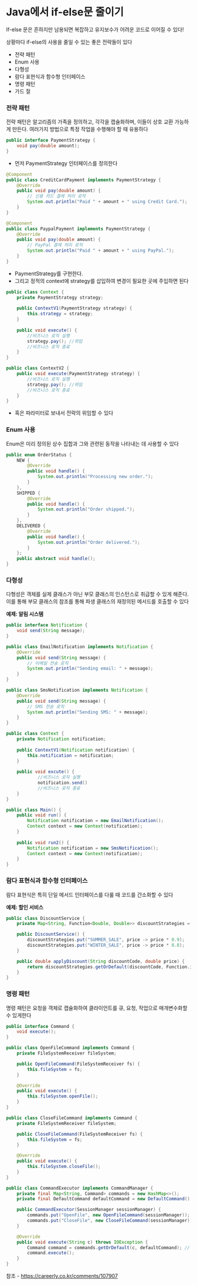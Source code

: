 # Java에서 if-else문 줄이기

If-else 문은 흔하지만 남용되면 복잡하고 유지보수가 어려운 코드로 이어질 수 있다!

상황마다 if-else의 사용을 줄일 수 있는 좋은 전략들이 있다

- 전략 패턴
- Enum 사용
- 다형성
- 람다 표현식과 함수형 인터페이스
- 명령 패턴
- 가드 절

### 전략 패턴

전략 패턴은 알고리즘의 가족을 정의하고, 각각을 캡슐화하며, 이들이 상호 교환 가능하게 만든다. 여러가지 방법으로 특정 작업을 수행해야 할 때 유용하다

```java
public interface PaymentStrategy {
    void pay(double amount);
}
```

- 먼저 PaymentStrategy 인터페이스를 정의한다

```java
@Component
public class CreditCardPayment implements PaymentStrategy {
    @Override
    public void pay(double amount) {
        // 신용 카드 결제 처리 로직
        System.out.println("Paid " + amount + " using Credit Card.");
    }
}

@Component
public class PaypalPayment implements PaymentStrategy {
    @Override
    public void pay(double amount) {
        // PayPal 결제 처리 로직
        System.out.println("Paid " + amount + " using PayPal.");
    }
}
```

- PaymentStrategy를 구현한다.
- 그리고 정적의 context에 strategy를 삽입하여 변경이 필요한 곳에 주입하면 된다

```java
public class Context {
	private PaymentStrategy strategy;
	
	public ContextV1(PaymentStrategy strategy) {
		this.strategy = strategy;
	}
	
	public void execute() {
		//비즈니스 로직 실행
		strategy.pay(); //위임
		//비즈니스 로직 종료
	}
}

public class ContextV2 {
	public void execute(PaymentStrategy strategy) {
		//비즈니스 로직 실행
		strategy.pay(); //위임
		//비즈니스 로직 종료
	}
}
```

- 혹은 파라미터로 보내서 전략의 위임할 수 있다

### Enum 사용

Enum은 미리 정의된 상수 집합과 그와 관련된 동작을 나타내는 데 사용할 수 있다

```java
public enum OrderStatus {
    NEW {
        @Override
        public void handle() {
            System.out.println("Processing new order.");
        }
    },
    SHIPPED {
        @Override
        public void handle() {
            System.out.println("Order shipped.");
        }
    },
    DELIVERED {
        @Override
        public void handle() {
            System.out.println("Order delivered.");
        }
    };
    public abstract void handle();
}
```

### 다형성

다형성은 객체를 실제 클래스가 아닌 부모 클래스의 인스턴스로 취급할 수 있게 해준다. 이를 통해 부모 클래스의 참조를 통해 파생 클래스의 재정의된 메서드를 호출할 수 있다

**예제: 알림 시스템**

```java
public interface Notification {
    void send(String message);
}

public class EmailNotification implements Notification {
    @Override
    public void send(String message) {
        // 이메일 전송 로직
        System.out.println("Sending email: " + message);
    }
}

public class SmsNotification implements Notification {
    @Override
    public void send(String message) {
        // SMS 전송 로직
        System.out.println("Sending SMS: " + message);
    }
}
```

```java
public class Context {
	private Notification notification;
	
	public ContextV1(Notification notification) {
		this.notification = notification;
	}
	
	public void excute() {
			//비즈니스 로직 실행
			notification.send()
			//비즈니스 로직 종료
	}
}
```

```java
public class Main() {
	public void run() {
		Notification notification = new EmailNotification();
		Context context = new Context(notification);
	}
	
	public void run2() {
		Notification notification = new SmsNotification();
		Context context = new Context(notification);
	}
}
```

### 람다 표현식과 함수형 인터페이스

람다 표현식은 특히 단일 메서드 인터페이스를 다룰 때 코드를 간소화할 수 있다

**예제: 할인 서비스**

```java
public class DiscountService {
    private Map<String, Function<Double, Double>> discountStrategies = new HashMap<>();

    public DiscountService() {
        discountStrategies.put("SUMMER_SALE", price -> price * 0.9);
        discountStrategies.put("WINTER_SALE", price -> price * 0.8);
    }

    public double applyDiscount(String discountCode, double price) {
        return discountStrategies.getOrDefault(discountCode, Function.identity()).apply(price);
    }
}
```

### 명령 패턴

명령 패턴은 요청을 객체로 캡슐화하여 클라이언트를 큐, 요청, 작업으로 매개변수화할 수 있게한다

```java
public interface Command {
    void execute();
}

public class OpenFileCommand implements Command {
    private FileSystemReceiver fileSystem;

    public OpenFileCommand(FileSystemReceiver fs) {
        this.fileSystem = fs;
    }

    @Override
    public void execute() {
        this.fileSystem.openFile();
    }
}

public class CloseFileCommand implements Command {
    private FileSystemReceiver fileSystem;

    public CloseFileCommand(FileSystemReceiver fs) {
        this.fileSystem = fs;
    }

    @Override
    public void execute() {
        this.fileSystem.closeFile();
    }
}
```

```java
public class CommandExecutor implements CommandManager {
    private final Map<String, Command> commands = new HashMap<>();
    private final DefaultCommand defaultCommand = new DefaultCommand();

    public CommandExecutor(SessionManager sessionManager) {
        commands.put("OpenFile", new OpenFileCommand(sessionManager));
        commands.put("CloseFile", new CloseFileCommand(sessionManager));
    }

    @Override
    public void execute(String c) throws IOException {
        Command command = commands.getOrDefault(c, defaultCommand); // 키 값이 없을 경우 어떻게 처리할 것인가 -> default 값을 리턴한다
        command.execute();
    }
}
```

참조 - https://careerly.co.kr/comments/107907